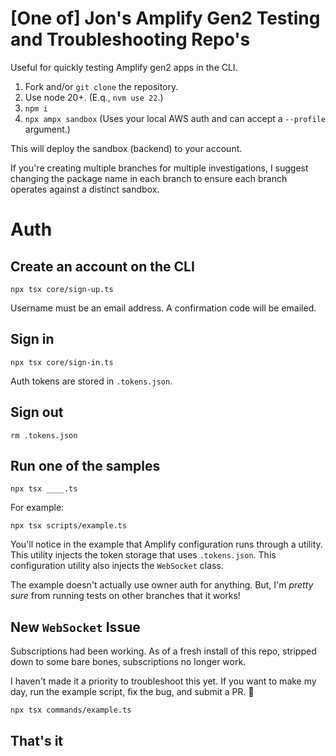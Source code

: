 # [One of] Jon's Amplify Gen2 Testing and Troubleshooting Repo's

Useful for quickly testing Amplify gen2 apps in the CLI.

1. Fork and/or `git clone` the repository.
2. Use node 20+. (E.q., `nvm use 22`.)
3. `npm i`
4. `npx ampx sandbox` (Uses your local AWS auth and can accept a `--profile` argument.)

This will deploy the sandbox (backend) to your account.

If you're creating multiple branches for multiple investigations, I suggest changing the package name in each branch to ensure each branch operates against a distinct sandbox.

# Auth

## Create an account on the CLI

```
npx tsx core/sign-up.ts
```

Username must be an email address. A confirmation code will be emailed.

## Sign in

```
npx tsx core/sign-in.ts
```

Auth tokens are stored in `.tokens.json`.

## Sign out

```
rm .tokens.json
```

## Run one of the samples

```
npx tsx ____.ts
```

For example:

```
npx tsx scripts/example.ts
```

You'll notice in the example that Amplify configuration runs through a utility. This utility injects the token storage that uses `.tokens.json`. This configuration utility also injects the `WebSocket` class.

The example doesn't actually use owner auth for anything. But, I'm *pretty sure* from running tests on other branches that it works!

## New `WebSocket` Issue

Subscriptions had been working. As of a fresh install of this repo, stripped down to some bare bones, subscriptions no longer work.

I haven't made it a priority to troubleshoot this yet. If you want to make my day, run the example script, fix the bug, and submit a PR. 🍻

```
npx tsx commands/example.ts
```

## That's it
